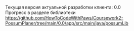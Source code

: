 Текущая версия актуальной разработки клиента: 0.0 </br>
Прогресс в разделе библиотеки https://github.com/HowToCodeWithPaws/Coursework2-PossumPlaner/tree/main/0.0/app/src/main/java/possumLib
